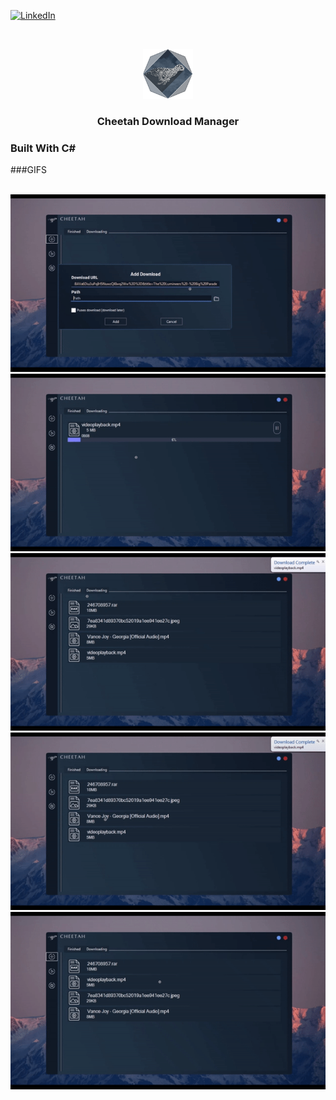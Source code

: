 [![LinkedIn][linkedin-shield]][linkedin-url]



<!-- PROJECT LOGO -->
<br />
<p align="center">
  <a href="https://github.com/it2121/Cheetah-Download-Manager">
    <img src="logo.png" alt="Logo" width="80" height="80">
  </a>

  <h3 align="center">Cheetah Download Manager</h3>

  
### Built With C#

###GIFS


</br>
<img src="g1.gif"></img>
<img src="g2.gif"></img>
<img src="g3.gif"></img>
<img src="g4.gif"></img>
<img src="g5.gif"></img>


[linkedin-shield]: https://img.shields.io/badge/-LinkedIn-black.svg?style=flat-square&logo=linkedin&colorB=555
[linkedin-url]: https://www.linkedin.com/in/it2121/

